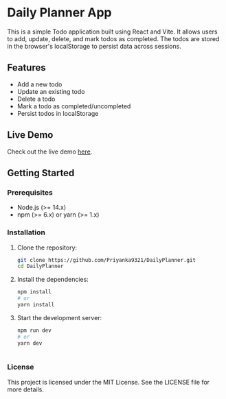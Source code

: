 # Daily Planner App

This is a simple Todo application built using React and Vite. It allows users to add, update, delete, and mark todos as completed. The todos are stored in the browser's localStorage to persist data across sessions.

## Features

- Add a new todo
- Update an existing todo
- Delete a todo
- Mark a todo as completed/uncompleted
- Persist todos in localStorage

## Live Demo

Check out the live demo [here](https://todohero.netlify.app).

## Getting Started

### Prerequisites

- Node.js (>= 14.x)
- npm (>= 6.x) or yarn (>= 1.x)

### Installation

1. Clone the repository:

   ```bash
   git clone https://github.com/Priyanka9321/DailyPlanner.git
   cd DailyPlanner

2. Install the dependencies:
   
    ```bash
   npm install
   # or
   yarn install

3. Start the development server:
   ```bash
   npm run dev
   # or
   yarn dev
  
### License
This project is licensed under the MIT License. See the LICENSE file for more details.


